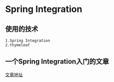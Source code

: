 # Spring Integration
## 使用的技术
    1.Spring Integration
    2.thymeleaf
## 一个Spring Integration入门的文章
[文章地址](http://www.importnew.com/16538.html)